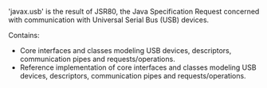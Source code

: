 'javax.usb' is the result of JSR80, the Java Specification Request concerned with
communication with Universal Serial Bus (USB) devices.

Contains:
 - Core interfaces and classes modeling USB devices, descriptors, communication pipes and requests/operations.
 - Reference implementation of core interfaces and classes modeling USB devices, descriptors, communication pipes and requests/operations.
